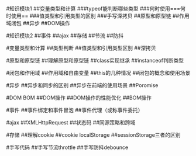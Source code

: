 #知识模块1
##变量类型和计算
###typeof能判断哪些类型
###何时使用===何时使用==
###值类型和引用类型的区别
###手写深拷贝
##原型和原型链
##作用域闭包
##异步
##DOM操作

#知识模块2
##事件
##ajax
##存储
##节流
##防抖

#变量类型和计算
##类型判断
##值类型和引用类型区别
##深拷贝

#原型和原型链
##理解原型和原型链
##class实现继承
##instanceof判断类型

#闭包和作用域
##作用域和自由变量
##this的几种情况
##闭包的概念和使用场景

#异步
##异步和同步的区别
##异步在前端的使用场景
##Poromise

#DOM BOM
##DOM操作
##DOM操作的性能优化
##BOM操作

#事件
##事件绑定和事件冒泡
##事件代理（或称事件委托）

#ajax
##XMLHttpRequest
##状态码
##同源策略和跨域

#存储
##理解cookie
##cookie localStorage ##sessionStorage三者的区别

#手写代码
##手写节流throttle
##手写防抖debounce